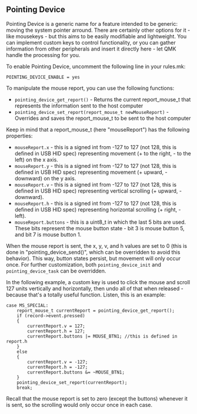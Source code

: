 ## Pointing Device

Pointing Device is a generic name for a feature intended to be generic: moving the system pointer arround.  There are certainly other options for it - like mousekeys - but this aims to be easily modifiable and lightweight.  You can implement custom keys to control functionality, or you can gather information from other peripherals and insert it directly here - let QMK handle the processing for you.

To enable Pointing Device, uncomment the following line in your rules.mk:

```
POINTING_DEVICE_ENABLE = yes
```

To manipulate the mouse report, you can use the following functions:

* `pointing_device_get_report()` - Returns the current report_mouse_t that represents the information sent to the host computer
* `pointing_device_set_report(report_mouse_t newMouseReport)` - Overrides and saves the report_mouse_t to be sent to the host computer

Keep in mind that a report_mouse_t (here "mouseReport") has the following properties:

* `mouseReport.x` - this is a signed int from -127 to 127 (not 128, this is defined in USB HID spec) representing movement (+ to the right, - to the left) on the x axis.
* `mouseReport.y` - this is a signed int from -127 to 127 (not 128, this is defined in USB HID spec) representing movement (+ upward, - downward) on the y axis.
* `mouseReport.v` - this is a signed int from -127 to 127 (not 128, this is defined in USB HID spec) representing vertical scrolling (+ upward, - downward).
* `mouseReport.h` - this is a signed int from -127 to 127 (not 128, this is defined in USB HID spec) representing horizontal scrolling (+ right, - left).
* `mouseReport.buttons` - this is a uint8_t in which the last 5 bits are used.  These bits represent the mouse button state - bit 3 is mouse button 5, and bit 7 is mouse button 1.

When the mouse report is sent, the x, y, v, and h values are set to 0 (this is done in "pointing_device_send()", which can be overridden to avoid this behavior).  This way, button states persist, but movement will only occur once.  For further customization, both `pointing_device_init` and `pointing_device_task` can be overridden.

In the following example, a custom key is used to click the mouse and scroll 127 units vertically and horizontally, then undo all of that when released - because that's a totally useful function.  Listen, this is an example:

```
case MS_SPECIAL:
	report_mouse_t currentReport = pointing_device_get_report();
    if (record->event.pressed)
    {
        currentReport.v = 127;
		currentReport.h = 127;
		currentReport.buttons |= MOUSE_BTN1; //this is defined in report.h
    }
    else
    {
        currentReport.v = -127;
        currentReport.h = -127;
        currentReport.buttons &= ~MOUSE_BTN1;
    }
	pointing_device_set_report(currentReport);
    break;
```

Recall that the mouse report is set to zero (except the buttons) whenever it is sent, so the scrolling would only occur once in each case.
